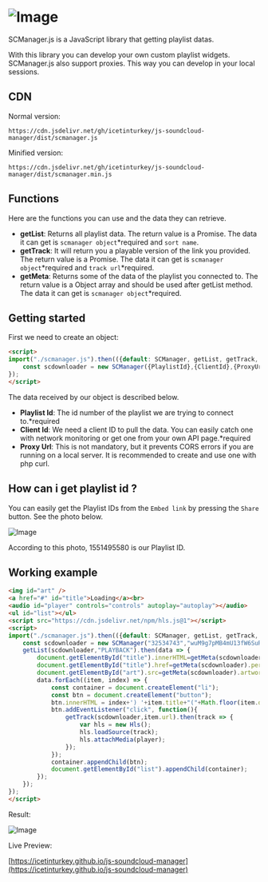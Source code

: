 # ![Image](https://download.vadi.info/scmanager0.png)

SCManager.js is a JavaScript library that getting playlist datas.

With this library you can develop your own custom playlist widgets. SCManager.js also support proxies. This way you can develop in your local sessions.

## CDN

Normal version:

```
https://cdn.jsdelivr.net/gh/icetinturkey/js-soundcloud-manager/dist/scmanager.js
```

Minified version:

```
https://cdn.jsdelivr.net/gh/icetinturkey/js-soundcloud-manager/dist/scmanager.min.js
```

## Functions

Here are the functions you can use and the data they can retrieve.

- **getList**: Returns all playlist data. The return value is a Promise. The data it can get is `scmanager object`\*required and `sort name`.
- **getTrack**: It will return you a playable version of the link you provided. The return value is a Promise. The data it can get is `scmanager object`\*required and `track url`\*required.
- **getMeta**: Returns some of the data of the playlist you connected to. The return value is a Object array and should be used after getList method. The data it can get is `scmanager object`\*required.

## Getting started

First we need to create an object:

```html
<script>
import("./scmanager.js").then(({default: SCManager, getList, getTrack, getMeta}) => {
	const scdownloader = new SCManager({PlaylistId},{ClientId},{ProxyUrl});
});
</script>
```

The data received by our object is described below.

- **Playlist Id**: The id number of the playlist we are trying to connect to.\*required
- **Client Id**: We need a client ID to pull the data. You can easily catch one with network monitoring or get one from your own API page.\*required
- **Proxy Url**: This is not mandatory, but it prevents CORS errors if you are running on a local server. It is recommended to create and use one with php curl.

## How can i get playlist id ?

You can easily get the Playlist IDs from the `Embed link` by pressing the `Share` button. See the photo below.

![Image](https://download.vadi.info/scmanager1.jpg)

According to this photo, 1551495580 is our Playlist ID.

## Working example

```html
<img id="art" />
<a href="#" id="title">Loading</a><br>
<audio id="player" controls="controls" autoplay="autoplay"></audio>
<ul id="list"></ul>
<script src="https://cdn.jsdelivr.net/npm/hls.js@1"></script>
<script>
import("./scmanager.js").then(({default: SCManager, getList, getTrack, getMeta}) => {
	const scdownloader = new SCManager("32534743","wuM9g7pMB4mU13fW6SuRfQeJNRYNIX9O");
	getList(scdownloader,"PLAYBACK").then(data => {
		document.getElementById("title").innerHTML=getMeta(scdownloader).header;
		document.getElementById("title").href=getMeta(scdownloader).permalink;
		document.getElementById("art").src=getMeta(scdownloader).artwork;
		data.forEach((item, index) => {
			const container = document.createElement("li");
			const btn = document.createElement("button");
			btn.innerHTML = index+') '+item.title+"("+Math.floor(item.duration/60000)+":"+Math.floor((item.duration/1000)%60)+") #"+item.playback.toLocaleString();
			btn.addEventListener("click", function(){
				getTrack(scdownloader,item.url).then(track => {
					var hls = new Hls();
					hls.loadSource(track);
					hls.attachMedia(player);
				});
			});
			container.appendChild(btn);
			document.getElementById("list").appendChild(container);
		});
	});
});
</script>
```

Result:

![Image](https://download.vadi.info/scmanager3.jpg)

Live Preview:

[https://icetinturkey.github.io/js-soundcloud-manager](https://icetinturkey.github.io/js-soundcloud-manager)
